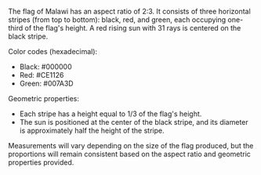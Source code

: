 The flag of Malawi has an aspect ratio of 2:3. It consists of three horizontal stripes (from top to bottom): black, red, and green, each occupying one-third of the flag's height. A red rising sun with 31 rays is centered on the black stripe.

Color codes (hexadecimal):
- Black: #000000
- Red: #CE1126
- Green: #007A3D

Geometric properties:
- Each stripe has a height equal to 1/3 of the flag's height.
- The sun is positioned at the center of the black stripe, and its diameter is approximately half the height of the stripe.

Measurements will vary depending on the size of the flag produced, but the proportions will remain consistent based on the aspect ratio and geometric properties provided.